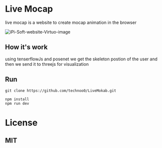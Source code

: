# Live Mocap

live mocap is a website to create mocap animation in the browser

![iPi-Soft-website-Virtuo-image](https://user-images.githubusercontent.com/65347532/139605454-aad354bf-32b4-4c88-aa74-91a959a0b681.jpg)


## How it's work

using tenserflowJs and posenet we get the skeleton postion of the user and then we send it to threejs for visualization

## Run

```
git clone https://github.com/technoo0/LiveMokab.git
```

```
npm install
npm run dev
```

# License

## MIT
